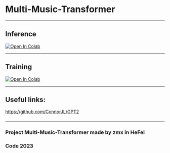 # Multi-Music-Transformer


***

## Inference

[![Open In Colab][colab-badge]][colab-notebook]

[colab-notebook]: <https://colab.research.google.com/github/zmx110110/Multi-Music-Transformer/blob/main/Inference.ipynb>
[colab-badge]: <https://colab.research.google.com/assets/colab-badge.svg>

***

## Training

[![Open In Colab][colab-badge]][colab-notebook1]

[colab-notebook1]: <https://colab.research.google.com/github/asigalov61/Perceiver-Music-Transformer/blob/main/Perceiver_Solo_Piano.ipynb>
[colab-badge]: <https://colab.research.google.com/assets/colab-badge.svg>

***

## Useful links:
https://github.com/ConnorJL/GPT2

### 
### 

***

### Project Multi-Music-Transformer made by zmx in HeFei 
###  Code 2023
